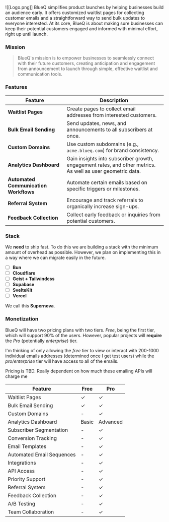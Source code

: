 ![[Logo.png]]
BlueQ simplifies product launches by helping businesses build an audience early. It offers customized waitlist pages for collecting customer emails and a straightforward way to send bulk updates to everyone interested. At its core, BlueQ is about making sure businesses can keep their potential customers engaged and informed with minimal effort, right up until launch.

### Mission

> BlueQ's mission is to empower businesses to seamlessly connect with their future customers, creating anticipation and engagement from announcement to launch through simple, effective waitlist and communication tools.

### Features

| Feature                               | Description                                                                                                |
| ------------------------------------- | ---------------------------------------------------------------------------------------------------------- |
| **Waitlist Pages**                    | Create pages to collect email addresses from interested customers.                                         |
| **Bulk Email Sending**                | Send updates, news, and announcements to all subscribers at once.                                          |
| **Custom Domains**                    | Use custom subdomains (e.g., `acme.blueq.com`) for brand consistency.                                      |
| **Analytics Dashboard**               | Gain insights into subscriber growth, engagement rates, and other metrics. As well as user geometric data. |
| **Automated Communication Workflows** | Automate certain emails based on specific triggers or milestones.                                          |
| **Referral System**                   | Encourage and track referrals to organically increase sign-ups.                                            |
| **Feedback Collection**               | Collect early feedback or inquiries from potential customers.                                              |

### Stack

We **need** to ship fast. To do this we are building a stack with the minimum amount of overhead as possible. However, we plan on implementing this in a way where we can migrate easily in the future.

- [ ] **Bun**
- [ ] **Cloudflare**
- [ ] **Geist + Tailwindcss**
- [ ] **Supabase**
- [ ] **SvelteKit**
- [ ] **Vercel**

We call this **Supernova**.

### Monetization

BlueQ will have two pricing plans with two tiers. _Free_, being the first tier, which will support 90% of the users. However, popular projects will **require** the _Pro_ (potentially _enterprise_) tier.

I'm thinking of only allowing the _free_ tier to view or interact with 200-1000 individual emails addresses (determined once I get test users) while the _pro/enterprise_ tier will have access to all of the emails.

Pricing is TBD. Really dependent on how much these emailing APIs will charge me

| Feature                   | Free  | Pro      |
| ------------------------- | ----- | -------- |
| Waitlist Pages            | ✓     | ✓        |
| Bulk Email Sending        | ✓     | ✓        |
| Custom Domains            | -     | ✓        |
| Analytics Dashboard       | Basic | Advanced |
| Subscriber Segmentation   | -     | ✓        |
| Conversion Tracking       | -     | ✓        |
| Email Templates           | -     | ✓        |
| Automated Email Sequences | -     | ✓        |
| Integrations              | -     | ✓        |
| API Access                | -     | ✓        |
| Priority Support          | -     | ✓        |
| Referral System           | -     | ✓        |
| Feedback Collection       | -     | ✓        |
| A/B Testing               | -     | ✓        |
| Team Collaboration        | -     | ✓        |
